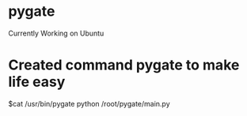 pygate
======

Currently Working on Ubuntu 

# Created command pygate to make life easy 
$cat /usr/bin/pygate
python /root/pygate/main.py
